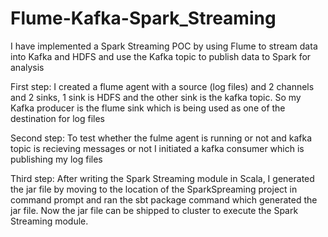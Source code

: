 # Flume-Kafka-Spark_Streaming
I have implemented a Spark Streaming POC by using Flume to stream data into Kafka and HDFS and use the Kafka topic to publish data to Spark for analysis

First step:
I created a flume agent with a source (log files) and 2 channels and 2 sinks, 1 sink is HDFS and the other sink is the kafka topic. So my Kafka
producer is the flume sink which is being used as one of the destination for log files

Second step:
To test whether the fulme agent is running or not and kafka topic is recieving messages or not I initiated a kafka consumer
which is publishing my log files

Third step:
After writing the Spark Streaming module in Scala, I generated the jar file by moving to the location of the SparkSpreaming
project in command prompt and ran the sbt package command which generated the jar file. Now the jar file can be shipped to cluster to execute the Spark Streaming module.

